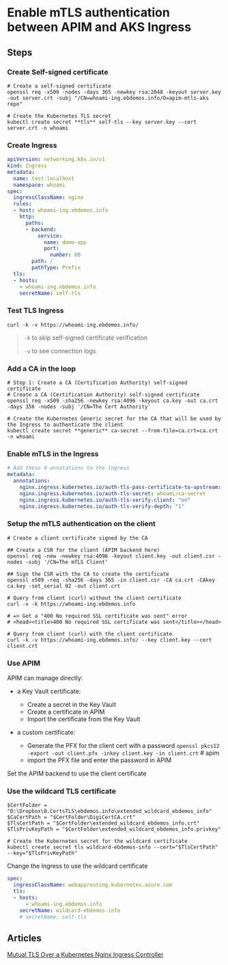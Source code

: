 # Enable mTLS authentication between APIM and AKS Ingress



## Steps

### Create Self-signed certificate

```pwsh
# Create a self-signed certificate
openssl req -x509 -nodes -days 365 -newkey rsa:2048 -keyout server.key -out server.crt -subj "/CN=whoami-ing.ebdemos.info/O=apim-mtls-aks repo"

# Create the Kubernetes TLS secret
kubectl create secret **tls** self-tls --key server.key --cert server.crt -n whoami
```

### Create Ingress

```yaml
apiVersion: networking.k8s.io/v1
kind: Ingress
metadata:
  name: test-localhost
  namespace: whoami
spec:
  ingressClassName: nginx
  rules:
  - host: whoami-ing.ebdemos.info
    http:
      paths:
      - backend:
          service:
            name: demo-app
            port:
              number: 80
        path: /
        pathType: Prefix
  tls:
  - hosts:
    - whoami-ing.ebdemos.info
    secretName: self-tls
```

### Test TLS Ingress

```pwsh
curl -k -v https://whoami-ing.ebdemos.info/
```

> `-k` to skip self-signed certificate verification
>
> `-v` to see connection logs

### Add a CA in the loop

```pwsh
# Step 1: Create a CA (Certification Authority) self-signed certificate
# Create a CA (Certification Authority) self-signed certificate
openssl req -x509 -sha256 -newkey rsa:4096 -keyout ca.key -out ca.crt -days 356 -nodes -subj '/CN=The Cert Authority'

# Create the Kubernetes Generic secret for the CA that will be used by the Ingress to authenticate the client
kubectl create secret **generic** ca-secret --from-file=ca.crt=ca.crt -n whoami
```

### Enable mTLS in the Ingress

```yaml
# Add these 4 annotations to the Ingress
metadata:
  annotations:
    nginx.ingress.kubernetes.io/auth-tls-pass-certificate-to-upstream: "true"
    nginx.ingress.kubernetes.io/auth-tls-secret: whoami/ca-secret
    nginx.ingress.kubernetes.io/auth-tls-verify-client: "on"
    nginx.ingress.kubernetes.io/auth-tls-verify-depth: "1"
```

### Setup the mTLS authentication on the client

```pwsh
# Create a client certificate signed by the CA

## Create a CSR for the client (APIM backend here)
openssl req -new -newkey rsa:4096 -keyout client.key -out client.csr -nodes -subj '/CN=The mTLS Client'

## Sign the CSR with the CA to create the certificate
openssl x509 -req -sha256 -days 365 -in client.csr -CA ca.crt -CAkey ca.key -set_serial 02 -out client.crt
```

```pwsh
# Query from client (curl) without the client certificate
curl -v -k https://whoami-ing.ebdemos.info

# => Get a "400 No required SSL certificate was sent" error
# <head><title>400 No required SSL certificate was sent</title></head>

# Query from client (curl) with the client certificate
curl -k -v https://whoami-ing.ebdemos.info/ --key client.key --cert client.crt
```

### Use APIM

APIM can manage directly:

- a Key Vault certificate:
  - Create a secret in the Key Vault
  - Create a certificate in APIM
  - Import the certificate from the Key Vault

- a custom certificate:
  - Generate the PFX for the client cert with a password
`openssl pkcs12 -export -out client.pfx -inkey client.key -in client.crt` # apim
  - import the PFX file and enter the password in APIM


Set the APIM backend to use the client certificate



### Use the wildcard TLS certificate

```pwsh
$CertFolder = "D:\Dropbox\0.CertsTLS\ebdemos.info\extended_wildcard_ebdemos_info"
$CaCertPath = "$CertFolder\DigiCertCA.crt"
$TlsCertPath = "$CertFolder\extended_wildcard_ebdemos_info.crt"
$TlsPrivKeyPath = "$CertFolder\extended_wildcard_ebdemos_info.privkey"

# Create the Kubernetes secret for the wildcard certificate
kubectl create secret tls wildcard-ebdemos-info --cert="$TlsCertPath" --key="$TlsPrivKeyPath"
```

Change the Ingress to use the wildcard certificate

```yaml
spec:
  ingressClassName: webapprouting.kubernetes.azure.com
  tls:
  - hosts:
      - whoami-ing.ebdemos.info
    secretName: wildcard-ebdemos-info
    # secretName: self-tls
```





## Articles

[Mutual TLS Over a Kubernetes Nginx Ingress Controller](https://earthly.dev/blog/mutual-tls-kubernetes-nginx-ingress-controller/)
